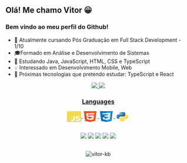 ## Olá! Me chamo Vitor 😀
<div>
<h3>Bem vindo ao meu perfil do Github!</h3>
</div>

- 🔭 Atualmente cursando Pós Graduação em Full Stack Development - 1/10
- 🎓Formado em Análise e Desenvolvimento de Sistemas
- 🌱 Estudando Java, JavaScript, HTML, CSS e TypeScript
- 💡 Interessado em Desenvolvimento Mobile, Web
- 🎯 Próximas tecnologias que pretendo estudar: TypeScript e React

<div align="center">
  <a href="https://github.com/vitor-kb">
  <img height="180em" src="https://github-readme-stats.vercel.app/api?username=vitor-kb&show_icons=true&theme=github_dark&include_all_commits=true&count_private=true"/>
  <img height="180em" src="https://github-readme-stats.vercel.app/api/top-langs/?username=vitor-kb&layout=compact&langs_count=7&theme=github_dark"/>
</div>
  <div align="center">
  <h3>Languages</h3>
  <img align="center" alt="Vitor-Js" height="30" width="40" src="https://raw.githubusercontent.com/devicons/devicon/master/icons/javascript/javascript-plain.svg">
  <img align="center" alt="Vitor-HTML" height="30" width="40" src="https://raw.githubusercontent.com/devicons/devicon/master/icons/html5/html5-original.svg">
  <img align="center" alt="Vitor-CSS" height="30" width="40" src="https://raw.githubusercontent.com/devicons/devicon/master/icons/css3/css3-original.svg">
  <img align="center" alt="Vitor-Python" height="30" width="40" src="https://raw.githubusercontent.com/devicons/devicon/master/icons/python/python-original.svg">
</div>

##
  <div align="center"> 
  <a href="https://www.instagram.com/vitao_kb/" target="_blank"><img src="https://img.shields.io/badge/Instagram-E4405F?style=for-the-badge&logo=instagram&logoColor=white" target="_blank"></a>
 	<a href="https://www.twitch.tv/sh4dows1" target="_blank"><img src="https://img.shields.io/badge/Twitch-9146FF?style=for-the-badge&logo=twitch&logoColor=white" target="_blank"></a>
  <a href = "mailto:vitorbassani1@gmail.com"><img src="https://img.shields.io/badge/-Gmail-%23333?style=for-the-badge&logo=gmail&logoColor=white" target="_blank"></a>
  <a href="https://www.linkedin.com/in/vitor-kawamura-bassani-1b2a2b190/" target="_blank"><img src="https://img.shields.io/badge/-LinkedIn-%230077B5?style=for-the-badge&logo=linkedin&logoColor=white" target="_blank"></a>
  <a href="https://github.com/vitor-kb?tab=followers"><img height="28" src="https://img.shields.io/github/followers/vitor-kb.svg?style=social&label=Follow&maxAge=2592000" target="_blank"></a>
</div>

##
  <p align="center"> <img src="https://komarev.com/ghpvc/?username=vitor-kb&label=Profile%20views&color=0e75b6&style=flat" alt="vitor-kb"/> </p>
